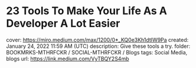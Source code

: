 # 23 Tools To Make Your Life As A Developer A Lot Easier

cover: https://miro.medium.com/max/1200/0*_KQ0e3Kh1dtIW9Pa
created: January 24, 2022 11:59 AM (UTC)
description: Give these tools a try.
folder: BOOKMRKS-MTHRFCKR / SOCIAL-MTHRFCKR / Blogs
tags: Social Media, blogs
url: https://link.medium.com/VyTBQY2S4mb